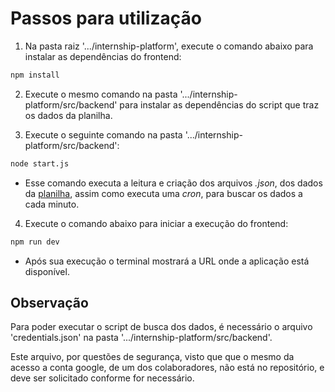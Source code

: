 # Passos para utilização
1. Na pasta raiz '.../internship-platform', execute o comando abaixo para instalar as dependências do frontend:
```bash
npm install
```

2. Execute o mesmo comando na pasta '.../internship-platform/src/backend' para instalar as dependências do script que traz os dados da planilha.

3. Execute o seguinte comando na pasta '.../internship-platform/src/backend':
```bash
node start.js
```
- Esse comando executa a leitura e criação dos arquivos *.json*, dos dados da [planilha](https://docs.google.com/spreadsheets/d/1IaAbCsXgjQY4n4C1Oujfxiy1Lg4VcCNe-vVt1kHJL8c/edit?gid=228468765#gid=228468765), assim como executa uma *cron*, para buscar os dados a cada minuto.

4. Execute o comando abaixo para iniciar a execução do frontend:
```bash
npm run dev
```
- Após sua execução o terminal mostrará a URL onde a aplicação está disponível.

## Observação
Para poder executar o script de busca dos dados, é necessário o arquivo 'credentials.json' na pasta '.../internship-platform/src/backend'.

Este arquivo, por questões de segurança, visto que que o mesmo da acesso a conta google, de um dos colaboradores, não está no repositório, e deve ser solicitado conforme for necessário.